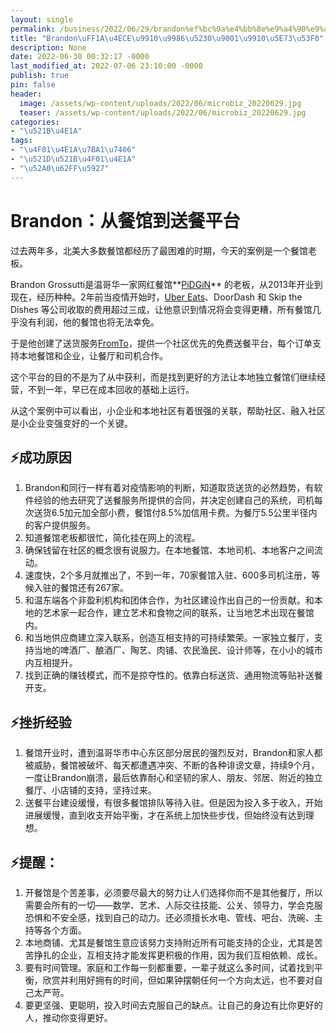 ```yaml
---
layout: single
permalink: /business/2022/06/29/brandon%ef%bc%9a%e4%bb%8e%e9%a4%90%e9%a6%86%e5%88%b0%e9%80%81%e9%a4%90%e5%b9%b3%e5%8f%b0/
title: "Brandon\uFF1A\u4ECE\u9910\u9986\u5230\u9001\u9910\u5E73\u53F0"
description: None
date: 2022-06-30 00:32:17 -0000
last_modified_at: 2022-07-06 23:10:00 -0000
publish: true
pin: false
header:
  image: /assets/wp-content/uploads/2022/06/microbiz_20220629.jpg
  teaser: /assets/wp-content/uploads/2022/06/microbiz_20220629.jpg
categories:
- "\u521B\u4E1A"
tags:
- "\u4F01\u4E1A\u7BA1\u7406"
- "\u521D\u521B\u4F01\u4E1A"
- "\u52A0\u62FF\u5927"
---
```

# Brandon：从餐馆到送餐平台

过去两年多，北美大多数餐馆都经历了最困难的时期，今天的案例是一个餐馆老板。

Brandon Grossutti是温哥华一家网红餐馆**[PiDGiN](http://www.pidginvancouver.com)** 的老板，从2013年开业到现在，经历种种。2年前当疫情开始时，[Uber Eats](https://www.ubereats.com/ca)、DoorDash 和 Skip the Dishes 等公司收取的费用超过三成，让他意识到情况将会变得更糟，所有餐馆几乎没有利润，他的餐馆也将无法幸免。

于是他创建了送货服务[FromTo](https://www.fromto.ca)，提供一个社区优先的免费送餐平台，每个订单支持本地餐馆和企业，让餐厅和司机合作。

这个平台的目的不是为了从中获利，而是找到更好的方法让本地独立餐馆们继续经营，不到一年，早已在成本回收的基础上运行。

从这个案例中可以看出，小企业和本地社区有着很强的关联，帮助社区、融入社区是小企业变强变好的一个关键。

## ⚡**成功原因**

  1. Brandon和同行一样有着对疫情影响的判断，知道取货送货的必然趋势，有软件经验的他去研究了送餐服务所提供的合同，并决定创建自己的系统，司机每次送货6.5加元加全部小费，餐馆付8.5%加信用卡费。为餐厅5.5公里半径内的客户提供服务。
  2. 知道餐馆老板都很忙，简化挂在网上的流程。
  3. 确保钱留在社区的概念很有说服力。在本地餐馆、本地司机、本地客户之间流动。
  4. 速度快，2个多月就推出了，不到一年，70家餐馆入驻、600多司机注册，等候入驻的餐馆还有267家。
  5. 和温东端各个非盈利机构和团体合作，为社区建设作出自己的一份贡献。和本地的艺术家一起合作，建立艺术和食物之间的联系，让当地艺术出现在餐馆内。
  6. 和当地供应商建立深入联系，创造互相支持的可持续繁荣。一家独立餐厅，支持当地的啤酒厂、酿酒厂、陶艺、肉铺、农民渔民、设计师等，在小小的城市内互相提升。
  7. 找到正确的赚钱模式，而不是掠夺性的。依靠白标送货、通用物流等贴补送餐开支。

## ⚡挫折经验

  1. 餐馆开业时，遭到温哥华市中心东区部分居民的强烈反对，Brandon和家人都被威胁，餐馆被破坏、每天都遭遇冲突、不断的各种诽谤文章，持续9个月，一度让Brandon崩溃，最后依靠耐心和坚韧的家人、朋友、邻居、附近的独立餐厅、小店铺的支持，坚持过来。
  2. 送餐平台建设缓慢，有很多餐馆排队等待入驻。但是因为投入多于收入，开始进展缓慢，直到收支开始平衡，才在系统上加快些步伐，但始终没有达到理想。

## ⚡提醒：

  1. 开餐馆是个苦差事，必须要尽最大的努力让人们选择你而不是其他餐厅，所以需要会所有的一切——数学、艺术、人际交往技能、公关、领导力，学会克服恐惧和不安全感，找到自己的动力。还必须擅长水电、管线、吧台、洗碗、主持等各个方面。
  2. 本地商铺、尤其是餐馆生意应该努力支持附近所有可能支持的企业，尤其是苦苦挣扎的企业，互相支持才能发挥更积极的作用，因为我们互相依赖、成长。
  3. 要有时间管理。家庭和工作每一刻都重要，一辈子就这么多时间，试着找到平衡，欣赏并利用好拥有的时间，但如果钟摆朝任何一个方向太远，也不要对自己太严苛。
  4. 要更坚强、更聪明，投入时间去克服自己的缺点。让自己的身边有比你更好的人，推动你变得更好。
